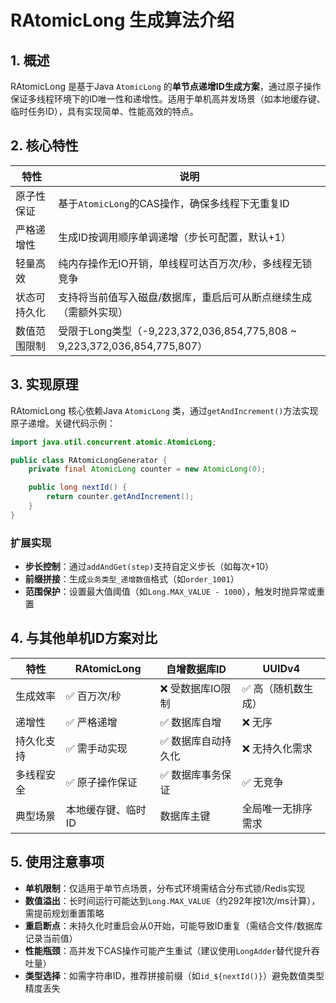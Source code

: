 # RAtomicLong 生成算法介绍

## 1. 概述
RAtomicLong 是基于Java `AtomicLong` 的**单节点递增ID生成方案**，通过原子操作保证多线程环境下的ID唯一性和递增性。适用于单机高并发场景（如本地缓存键、临时任务ID），具有实现简单、性能高效的特点。

## 2. 核心特性
| 特性                | 说明                                                                 |
|---------------------|----------------------------------------------------------------------|
| 原子性保证          | 基于`AtomicLong`的CAS操作，确保多线程下无重复ID                       |
| 严格递增性          | 生成ID按调用顺序单调递增（步长可配置，默认+1）                        |
| 轻量高效            | 纯内存操作无IO开销，单线程可达百万次/秒，多线程无锁竞争               |
| 状态可持久化        | 支持将当前值写入磁盘/数据库，重启后可从断点继续生成（需额外实现）      |
| 数值范围限制        | 受限于Long类型（-9,223,372,036,854,775,808 ~ 9,223,372,036,854,775,807）| 

## 3. 实现原理
RAtomicLong 核心依赖Java `AtomicLong` 类，通过`getAndIncrement()`方法实现原子递增。关键代码示例：

```java
import java.util.concurrent.atomic.AtomicLong;

public class RAtomicLongGenerator {
    private final AtomicLong counter = new AtomicLong(0);

    public long nextId() {
        return counter.getAndIncrement();
    }
}
```

### 扩展实现
- **步长控制**：通过`addAndGet(step)`支持自定义步长（如每次+10）
- **前缀拼接**：生成`业务类型_递增数值`格式（如`order_1001`）
- **范围保护**：设置最大值阈值（如`Long.MAX_VALUE - 1000`），触发时抛异常或重置

## 4. 与其他单机ID方案对比
| 特性                | RAtomicLong          | 自增数据库ID         | UUIDv4               |
|---------------------|----------------------|----------------------|-----------------------|
| 生成效率            | ✅ 百万次/秒          | ❌ 受数据库IO限制     | ✅ 高（随机数生成）     |
| 递增性              | ✅ 严格递增           | ✅ 数据库自增         | ❌ 无序                |
| 持久化支持          | ✅ 需手动实现         | ✅ 数据库自动持久化    | ❌ 无持久化需求         |
| 多线程安全          | ✅ 原子操作保证       | ✅ 数据库事务保证      | ✅ 无竞争              |
| 典型场景            | 本地缓存键、临时ID   | 数据库主键           | 全局唯一无排序需求     |

## 5. 使用注意事项
- **单机限制**：仅适用于单节点场景，分布式环境需结合分布式锁/Redis实现
- **数值溢出**：长时间运行可能达到`Long.MAX_VALUE`（约292年按1次/ms计算），需提前规划重置策略
- **重启断点**：未持久化时重启会从0开始，可能导致ID重复（需结合文件/数据库记录当前值）
- **性能瓶颈**：高并发下CAS操作可能产生重试（建议使用`LongAdder`替代提升吞吐量）
- **类型选择**：如需字符串ID，推荐拼接前缀（如`id_${nextId()}`）避免数值类型精度丢失